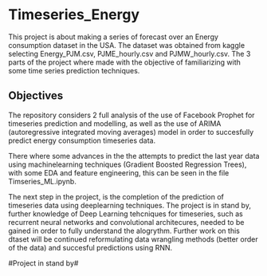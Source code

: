 # Timeseries_Energy
This project is about making a series of forecast over an Energy consumption dataset in the USA. The dataset was obtained from kaggle selecting Energy_PJM.csv, PJME_hourly.csv and PJMW_hourly.csv. The 3 parts of the project where made with the objective of familiarizing with some time series prediction techniques. 

## Objectives
The repository considers 2 full analysis of the use of Facebook Prophet for timeseries prediction and modelling, as well as the use of ARIMA (autoregressive integrated moving averages) model in order to succesfully predict energy consumption timeseries data.

There where some advances in the the attempts to predict the last year data using machinelearning techniques (Gradient Boosted Regression Trees), with some EDA and feature engineering, this can be seen in the file Timseries_ML.ipynb.

The next step in the project, is the completion of the prediction of timeseries data using deeplearning techniques. The project is in stand by, further knowledge of Deep Learning tehcniques for timeseries, such as recurrent neural networks and convolutional architecures, needed to be gained in order to fully understand the alogrythm. Further work on this dtaset will be continued reformulating data wrangling methods (better order of the data) and succesful predictions using RNN.

#Project in stand by#


